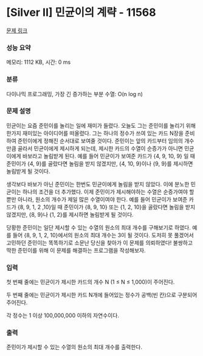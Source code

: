 # [Silver II] 민균이의 계략 - 11568 

[문제 링크](https://www.acmicpc.net/problem/11568) 

### 성능 요약

메모리: 1112 KB, 시간: 0 ms

### 분류

다이나믹 프로그래밍, 가장 긴 증가하는 부분 수열: O(n log n)

### 문제 설명

<p>민균이는 요즘 준민이를 놀리는 일에 재미가 들렸다. 오늘도 그는 준민이를 놀리기 위해 한가지 재미있는 아이디어를 떠올렸다. 그는 하나의 정수가 쓰여 있는 카드 N장을 준비하여 준민이에게 정해진 순서대로 보여줄 것이다. 준민이는 앞의 카드부터 임의의 개수만큼 골라서 민균이에게 제시하게 되는데, 제시한 카드의 수열이 순증가가 아니면 민균이에게 바보라고 놀림받게 된다. 예를 들어 민균이가 보여준 카드가 {4, 9, 10, 9} 일 때 준민이가 {4, 9}를 골랐다면 놀림을 받지 않겠지만, {4, 10, 9}이나 {9, 9}를 제시하면 놀림받게 될 것이다.</p>

<p>생각보다 바보가 아닌 준민이는 한번도 민균이에게 놀림을 받지 않았다. 이에 분노한 민균이는 하나의 조건을 더 추가했다. 이제 준민이가 제시해야하는 수열은 순증가여야 할 뿐만 아니라, 원소의 개수가 제일 많은 수열이여야 한다. 예를 들어 민균이가 보여준 카드가 {8, 9, 1, 2 ,10}일 때 준민이가 {8, 9, 10} 또는 {1, 2, 10}을 골랐다면 놀림을 받지 않겠지만, {8, 9}나 {1, 2}를 제시하면 놀림받게 될 것이다.</p>

<p>당황한 준민이는 일단 제시할 수 있는 수열의 원소의 최대 개수를 구해보기로 하였다. 예를 들어 {8, 9, 1, 2, 10}에서의 원소의 최대 개수는 3이 될 것이다. 도저히 못 풀겠어서 고민하던 준민이는 똑똑하기로 소문난 당신을 찾아가 이 문제를 의뢰하였다! 불쌍하고 딱한 준민이를 위해 이 문제를 해결하는 프로그램을 작성해보자.</p>

### 입력 

 <p>첫 번째 줄에는 민균이가 제시한 카드의 개수 N (1 ≤ N ≤ 1,000)이 주어진다. </p>

<p>두 번째 줄에는 민균이가 제시한 카드 N개에 들어있는 정수가 공백(빈 칸)으로 구분되어 주어진다.</p>

<p>각 정수는 1 이상 100,000,000 이하의 자연수이다.</p>

### 출력 

 <p>준민이가 제시할 수 있는 수열의 원소의 최대 개수를 출력한다.</p>

